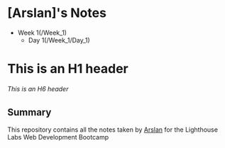 # [Arslan]'s Notes

* Week 1(/Week_1)
  * Day 1(/Week_1/Day_1)

# This is an H1 header
###### This is an H6 header

## Summary

This repository contains all the notes taken by [Arslan](https://gist.github.com/arslanah99) for the Lighthouse Labs Web Development Bootcamp

